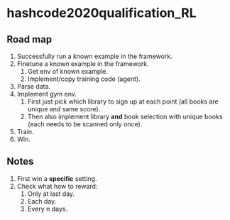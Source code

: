 # hashcode2020qualification_RL
## Road map
1. Successfully run a known example in the framework.
1. Finetune a known example in the framework.
   1. Get env of known example.
   1. Implement/copy training code (agent).
1. Parse data.
1. Implement gym env.
   1. First just pick which library to sign up at each point (all books are unique and same score).
   1. Then also implement library **and** book selection with unique books (each needs to be scanned only once).
1. Train.
1. Win.

## Notes
1. First win a **specific** setting.
1. Check what how to reward:
    1. Only at last day.
    1. Each day.
    1. Every n days.